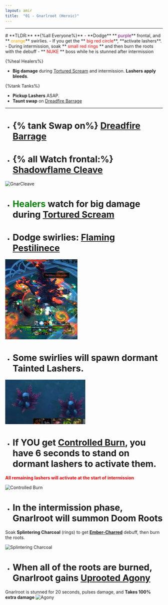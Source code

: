```yaml
---
layout: amir
title:  "01 - Gnarlroot (Heroic)"
---
```


<hr>
# **TLDR:**
**{%all Everyone%}**
- **Dodge** **<span style="color:purple"> purple</span>** frontal, and **<span style="color:orange"> orange</span>** swirlies.
- If you get the **<span style="color:red"> big red circle</span>**, **activate lashers**.
- During intermission, soak **<span style="color:red"> small red rings </span>** and then burn the roots with the debuff
- **<span style="color:red"> NUKE </span>** boss while he is stunned after intermission

{%heal Healers%}
- **Big damage** during [Tortured Scream](https://ptr.wowdb.com/spells/422026-tortured-scream) and intermission. **Lashers apply bleeds**.

{%tank Tanks%}
- **Pickup Lashers** ASAP.
- **Taunt swap** on [Dreadfire Barrage](https://ptr.wowdb.com/spells/426108-dreadfire-barrage)

<hr>

- # **{% tank Swap on%}** [Dreadfire Barrage](https://ptr.wowdb.com/spells/426108-dreadfire-barrage)

- # **{% all Watch frontal:%}** [Shadowflame Cleave](https://ptr.wowdb.com/spells/422039-shadowflame-cleave)

![GnarCleave](https://cloud.stylenmedia.com/apps/sharingpath/michael/10000%20Personal/10000%20References/HoH/Assets/Gnarlroot/Gnar_Cleave.gif)

- # **<span style="color:green"> Healers </span>** watch for big damage during **[Tortured Scream](https://ptr.wowdb.com/spells/422026-tortured-scream)**

- # **Dodge swirlies:** [Flaming Pestilinece](https://ptr.wowdb.com/spells/429982-flaming-pestilenceu)

![Flaming Pestilence](/assets/Gnarlroot_FP.png)

- # Some swirlies will spawn dormant **Tainted Lashers**. 

![Lasher](/assets/Gnarlroot_Lasher.png)

- # If **YOU** get **[Controlled Burn](https://ptr.wowdb.com/spells/422091-controlled-burn)**, you have 6 seconds to stand on dormant lashers to activate them.
**<span style="color:red"> All remaining lashers will activate at the start of intermission </span>**

![Controlled Burn](https://cloud.stylenmedia.com/apps/sharingpath/michael/10000%20Personal/10000%20References/HoH/Assets/Gnarlroot/Gnar_ControlledBurn.gif)

- # In the intermission phase, Gnarlroot will summon **Doom Roots**
 Soak **Splintering Charcoal** (rings) to get **[Ember-Charred](https://ptr.wowdb.com/spells/425002-ember-charred)** debuff, then burn the roots.

![Splintering Charcoal](https://cloud.stylenmedia.com/apps/sharingpath/michael/10000%20Personal/10000%20References/HoH/Assets/Gnarlroot/Gnarlroot_Splinter.gif)

- # When all of the roots are burned, Gnarlroot gains [Uprooted Agony](https://ptr.wowdb.com/spells/430324-uprooted-agony)
Gnarlroot is stunned for 20 seconds, pulses damage, and **Takes 100% extra damage**
![Agony](https://cloud.stylenmedia.com/apps/sharingpath/michael/10000%20Personal/10000%20References/HoH/Assets/Gnarlroot/Gnar_Agony.gif)
